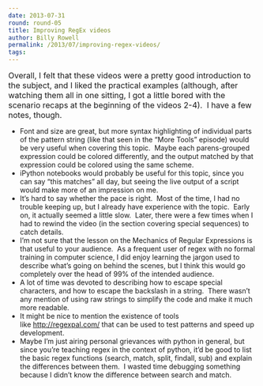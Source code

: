 ```yaml
---
date: 2013-07-31
round: round-05
title: Improving RegEx videos
author: Billy Rowell
permalink: /2013/07/improving-regex-videos/
tags:
---
```

<span style="font-size: 16px;">Overall, I felt that these videos were a pretty good introduction to the subject, and I liked the practical examples (although, after watching them all in one sitting, I got a little bored with the scenario recaps at the beginning of the videos 2-4).  I have a few notes, though.</span>

*   Font and size are great, but more syntax highlighting of individual parts of the pattern string (like that seen in the &#8220;More Tools&#8221; episode) would be very useful when covering this topic.  Maybe each parens-grouped expression could be colored differently, and the output matched by that expression could be colored using the same scheme.
*   iPython notebooks would probably be useful for this topic, since you can say &#8220;this matches&#8221; all day, but seeing the live output of a script would make more of an impression on me.
*   It&#8217;s hard to say whether the pace is right.  Most of the time, I had no trouble keeping up, but I already have experience with the topic.  Early on, it actually seemed a little slow.  Later, there were a few times when I had to rewind the video (in the section covering special sequences) to catch details.
*   I&#8217;m not sure that the lesson on the Mechanics of Regular Expressions is that useful to your audience.  As a frequent user of regex with no formal training in computer science, I did enjoy learning the jargon used to describe what&#8217;s going on behind the scenes, but I think this would go completely over the head of 99% of the intended audience.
*   A lot of time was devoted to describing how to escape special characters, and how to escape the backslash in a string.  There wasn&#8217;t any mention of using raw strings to simplify the code and make it much more readable.
*   It might be nice to mention the existence of tools like <http://regexpal.com/> that can be used to test patterns and speed up development.
*   Maybe I&#8217;m just airing personal grievances with python in general, but since you&#8217;re teaching regex in the context of python, it&#8217;d be good to list the basic regex functions (search, match, split, findall, sub) and explain the differences between them.  I wasted time debugging something because I didn&#8217;t know the difference between search and match.
